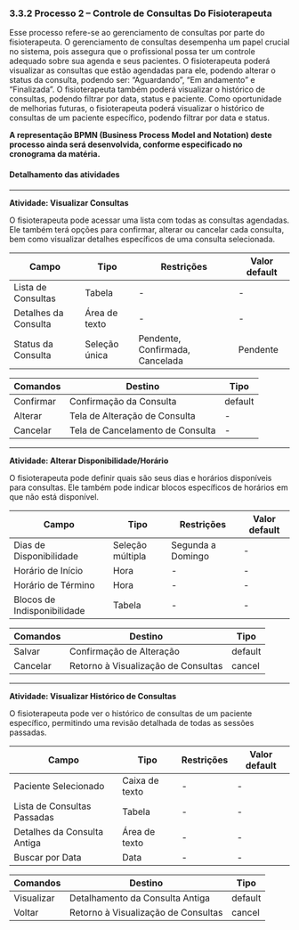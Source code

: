 ### 3.3.2 Processo 2 – Controle de Consultas Do Fisioterapeuta

Esse processo refere-se ao gerenciamento de consultas por parte do fisioterapeuta. O gerenciamento de consultas desempenha um papel crucial no sistema, pois assegura que o profissional possa ter um controle adequado sobre sua agenda e seus pacientes. O fisioterapeuta poderá visualizar as consultas que estão agendadas para ele, podendo alterar o status da consulta, podendo ser: “Aguardando”, “Em andamento” e “Finalizada”. O fisioterapeuta também poderá visualizar o histórico de consultas, podendo filtrar por data, status e paciente. Como oportunidade de melhorias futuras, o fisioterapeuta poderá visualizar o histórico de consultas de um paciente específico, podendo filtrar por data e status.

**A representação BPMN (Business Process Model and Notation) deste processo ainda será desenvolvida, conforme especificado no cronograma da matéria.**

#### Detalhamento das atividades
---

**Atividade: Visualizar Consultas**

O fisioterapeuta pode acessar uma lista com todas as consultas agendadas. Ele também terá opções para confirmar, alterar ou cancelar cada consulta, bem como visualizar detalhes específicos de uma consulta selecionada.

| **Campo**               | **Tipo**           | **Restrições**                             | **Valor default** |
| ---                     | ---                | ---                                        | ---               |
| Lista de Consultas      | Tabela             | -                                          | -                 |
| Detalhes da Consulta    | Área de texto      | -                                          | -                 |
| Status da Consulta      | Seleção única      | Pendente, Confirmada, Cancelada            | Pendente          |

| **Comandos**            |  **Destino**                               | **Tipo** |
| ---                     | ---                                        | ---      |
| Confirmar               | Confirmação da Consulta                    | default  |
| Alterar                 | Tela de Alteração de Consulta              | -        |
| Cancelar                | Tela de Cancelamento de Consulta           | -        |

---

**Atividade: Alterar Disponibilidade/Horário**

O fisioterapeuta pode definir quais são seus dias e horários disponíveis para consultas. Ele também pode indicar blocos específicos de horários em que não está disponível.

| **Campo**               | **Tipo**               | **Restrições**                             | **Valor default** |
| ---                     | ---                    | ---                                        | ---               |
| Dias de Disponibilidade | Seleção múltipla       | Segunda a Domingo                          | -                 |
| Horário de Início       | Hora                   | -                                          | -                 |
| Horário de Término      | Hora                   | -                                          | -                 |
| Blocos de Indisponibilidade | Tabela             | -                                          | -                 |

| **Comandos**            |  **Destino**                               | **Tipo** |
| ---                     | ---                                        | ---      |
| Salvar                  | Confirmação de Alteração                   | default  |
| Cancelar                | Retorno à Visualização de Consultas        | cancel   |

---

**Atividade: Visualizar Histórico de Consultas**

O fisioterapeuta pode ver o histórico de consultas de um paciente específico, permitindo uma revisão detalhada de todas as sessões passadas.

| **Campo**               | **Tipo**               | **Restrições**                             | **Valor default** |
| ---                     | ---                    | ---                                        | ---               |
| Paciente Selecionado    | Caixa de texto         | -                                          | -                 |
| Lista de Consultas Passadas | Tabela             | -                                          | -                 |
| Detalhes da Consulta Antiga | Área de texto      | -                                          | -                 |
| Buscar por Data         | Data                   | -                                          | -                 |

| **Comandos**            |  **Destino**                               | **Tipo** |
| ---                     | ---                                        | ---      |
| Visualizar              | Detalhamento da Consulta Antiga            | default  |
| Voltar                  | Retorno à Visualização de Consultas        | cancel   |

